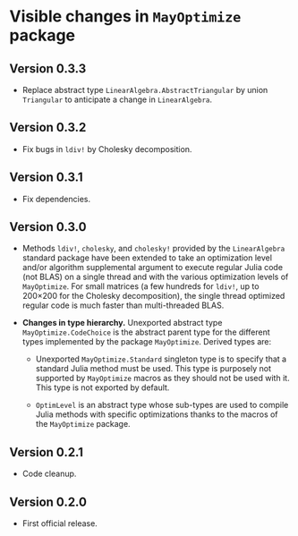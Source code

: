 # Visible changes in `MayOptimize` package

## Version 0.3.3

* Replace abstract type `LinearAlgebra.AbstractTriangular` by union
  `Triangular` to anticipate a change in `LinearAlgebra`.

## Version 0.3.2

* Fix bugs in `ldiv!` by Cholesky decomposition.

## Version 0.3.1

* Fix dependencies.

## Version 0.3.0

* Methods `ldiv!`, `cholesky`, and `cholesky!` provided by the `LinearAlgebra`
  standard package have been extended to take an optimization level and/or
  algorithm supplemental argument to execute regular Julia code (not BLAS) on a
  single thread and with the various optimization levels of `MayOptimize`.  For
  small matrices (a few hundreds for `ldiv!`, up to 200×200 for the Cholesky
  decomposition), the single thread optimized regular code is much faster than
  multi-threaded BLAS.

* **Changes in type hierarchy.** Unexported abstract type
  `MayOptimize.CodeChoice` is the abstract parent type for the different types
  implemented by the package `MayOptimize`. Derived types are:

  - Unexported `MayOptimize.Standard` singleton type is to specify that a
    standard Julia method must be used.  This type is purposely not supported
    by `MayOptimize` macros as they should not be used with it.  This type is
    not exported by default.

  - `OptimLevel` is an abstract type whose sub-types are used to compile
    Julia methods with specific optimizations thanks to the macros of the
    `MayOptimize` package.

## Version 0.2.1

* Code cleanup.

## Version 0.2.0

* First official release.
